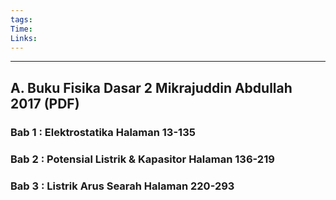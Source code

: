 ```yaml
---
tags: 
Time: 
Links:
---
```

---
## A. Buku Fisika Dasar 2 Mikrajuddin Abdullah 2017 (PDF)
### Bab 1 : Elektrostatika Halaman 13-135
### Bab 2 : Potensial Listrik & Kapasitor Halaman 136-219
### Bab 3 : Listrik Arus Searah Halaman 220-293